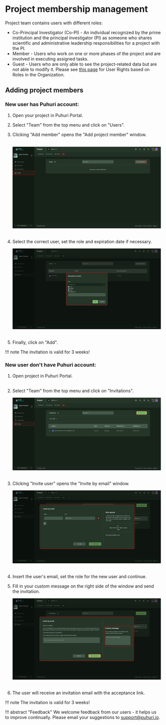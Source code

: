 # Project membership management

Project team contains users with different roles:

- Co-Principal Investigator (Co-PI) - An individual recognized by the prime institution and the principal investigator (PI) as someone who shares scientific and administrative leadership responsibilities for a project with the PI.
- Member - Users who work on one or more phases of the project and are involved in executing assigned tasks.
- Guest - Users who are only able to see the project-related data but are not able to modify it.
Please see [this page](https://puhuri.neic.no/user_guides/user_roles/) for User Rights based on Roles in the Organization.

## Adding project members

### New user has Puhuri account:

1. Open your project in Puhuri Portal.

2. Select "Team" from the top menu and click on "Users".

3. Clicking "Add member" opens the "Add project member" window.<br><br>

    ![Select organization](../../assets/add-member-1.jpg)<br><br>

4. Select the correct user, set the role and expiration date if necessary.<br><be>

    ![Select organization](../../assets/add-member-2.jpg)<br><br>

5. Finally, click on "Add".

!!! note
    The invitation is valid for 3 weeks!

### New user don't have Puhuri account:

1. Open project in Puhuri Portal.<br><br>
2. Select "Team" from the top menu and click on "Invitations".<br><be>

    ![Invite user](../../assets/invitation-1.jpg)<br><br>

3. Clicking "Invite user" opens the "Invite by email" window.<br><be>

    ![Invite user](../../assets/invitation-2.jpg)<br><br>

4. Insert the user's email, set the role for the new user and continue.<br><be>

5. Fill in your custom message on the right side of the window and send the invitation.<br><be>

    ![Invite user](../../assets/invitation-3.jpg)<br><br>

6. The user will receive an invitation email with the acceptance link.

!!! note
    The invitation is valid for 3 weeks!

!!! abstract "Feedback"
    We welcome feedback from our users - it helps us to improve continually. Please email your suggestions to [support@puhuri.io](mailto:support@puhuri.io).
